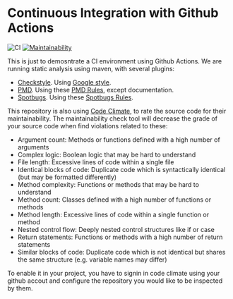 # Continuous Integration with Github Actions

![CI](https://github.com/enriquemolinari/static-analysis/actions/workflows/main.yml/badge.svg) [![Maintainability](https://api.codeclimate.com/v1/badges/0f70b90190bf2b073c19/maintainability)](https://codeclimate.com/github/enriquemolinari/static-analysis/maintainability)

This is just to demosntrate a CI environment using Github Actions. We are running static analysis using maven, with several plugins:

- [Checkstyle](https://maven.apache.org/plugins/maven-checkstyle-plugin/examples/custom-checker-config.html). Using [Google style](https://google.github.io/styleguide/javaguide.html).
- [PMD](https://maven.apache.org/plugins/maven-pmd-plugin/). Using these [PMD Rules](https://pmd.github.io/latest/pmd_rules_java.html), except documentation.
- [Spotbugs](https://spotbugs.github.io/spotbugs-maven-plugin/). Using these [Spotbugs Rules](https://spotbugs.readthedocs.io/en/stable/bugDescriptions.html).

This repository is also using [Code Climate](https://codeclimate.com/), to rate the source code for their maintainability. The maintainability check tool will decrease the grade of your source code when find violations related to these:

- Argument count: Methods or functions defined with a high number of arguments
- Complex logic: Boolean logic that may be hard to understand
- File length: Excessive lines of code within a single file
- Identical blocks of code: Duplicate code which is syntactically identical (but may be formatted differently)
- Method complexity: Functions or methods that may be hard to understand
- Method count: Classes defined with a high number of functions or methods
- Method length: Excessive lines of code within a single function or method
- Nested control flow: Deeply nested control structures like if or case
- Return statements: Functions or methods with a high number of return statements
- Similar blocks of code: Duplicate code which is not identical but shares the same structure (e.g. variable names may differ)

To enable it in your project, you have to signin in code climate using your github accout and configure the repository you would like to be inspected by them.
